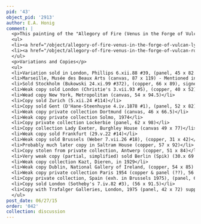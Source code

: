 ```yaml
---
pid: '43'
object_pid: '2913'
author: E.A. Honig
comment: |
  <p>This painting of the "Allegory of Fire (Venus in the Forge of Vulcan)" of ca. 1611, formerly in the collection of the Kaiser Friedrich Museum, Berlin, is either a replica of the Lyon painting of 1606, or a variation after the Rome painting of ca. 1611. Please see:</p>
  <ul>
  <li><a href="/object/allegory-of-fire-venus-in-the-forge-of-vulcan-lyon">Allegory of Fire: Venus in the Forge of Vulcan (Lyon)</a></li>
  <li><a href="/object/allegory-of-fire-venus-in-the-forge-of-vulcan-rome">Allegory of Fire: Venus in the Forge of Vulcan (Rome)</a></li>
  </ul>
  <p>Variations and Copies</p>
  <ul>
  <li>Variation sold in London, Phillips 6.xii.88 #39, (panel, 45 x 82.5).  </li>
  <li>Marseille, Musée des Beaux Arts (canvas, 87 x 119) - Mentioned in Ertz 1979.  </li>
  <li>Sold Stockholm (Bukowski 24.xi.99 #372), (copper, 66 x 89), signed HB and dated 1659</li>
  <li>Weak copy sold London (Christie's 3.vii.93 #5), (copper, 40 x 52)</li>
  <li>Wead copy New York, Metropolitan (canvas, 54 x 94.5)</li>
  <li>Copy sold Zurich (5.xii.24 #114)</li>
  <li>Copy sold Gent (D'Hane-Steenhuyse 4.iv.1878 #1), (panel, 52 x 82)</li>
  <li>Weak copy private collection Dortmund (canvas, 46 x 66.5)</li>
  <li>Weak copy private collection Solmo, 1974</li>
  <li>Copy private collection Lockerbie (panel, 62 x 98)</li>
  <li>Copy collection Lady Exeter, Burghley House (canvas 49 x 77)</li>
  <li>Weak copy sold Frankfurt (29.v.22 #14)</li>
  <li>Weak copy sold Brussels (Weber 7.vii.26 #18), (copper, 31 x 42)</li>
  <li>Probably much later copy in Saltram House (copper, 57 x 92)</li>
  <li>Copy stolen from private collection, Antwerp (copper, 51 x 84)</li>
  <li>Very weak copy (partial, simplified) sold Berlin (Spik) (30.x 69 #232), (copper, 28 x 38)</li>
  <li>Weak copy collection Kazt, Dieren, in 1929</li>
  <li>Weak copy Dublin, National Gallery of Ireland, (copper, 54 x 85) (part of four elements series there)</li>
  <li>Weak copy private collection Paris 1954 (copper & panel (??), 56 x 72.5)</li>
  <li>Copy private collection, Spain (exh. in Brussels 1975), (panel, 60 x 91) signed and dated 1617</li>
  <li>Copy sold London (Sotheby's 7.iv.82 #3), (56 x 91.5)</li>
  <li>Copy with Trafalger Galleries, London, 1975 (panel, 42 x 72) supposedly signed by Jan Brueghel and Jasper Boet</li>
  </ul>
post_date: 06/27/15
order: '042'
collection: discussion
---
```

